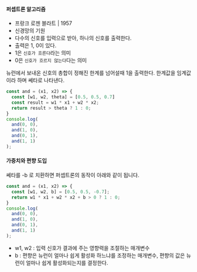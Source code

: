#### 퍼셉트론 알고리즘
- 프랑크 로젠 블라트 | 1957
- 신경망의 기원
- 다수의 신호를 입력으로 받아, 하나의 신호를 출력한다.
- 출력은 1, 0이 있다.
- 1은 `신호가 흐른다`라는 의미
- 0은 `신호가 흐르지 않는다`다는 의미

뉴런에서 보내온 신호의 총합이 정해진 한계를 넘어설때 1을 출력한다. 한계값을 임계값이라 하며 쎄타로 나타낸다.

```js
const and = (x1, x2) => {
  const [w1, w2, theta] = [0.5, 0.5, 0.7]
  const result = w1 * x1 + w2 * x2;
  return result > theta ? 1 : 0;
}
console.log(
  and(0, 0),
  and(1, 0),
  and(0, 1),
  and(1, 1)
);
```

#### 가중치와 편향 도입
쎄타를 -b 로 치환하면 퍼셉트론의 동작이 아래와 같이 됩니다.

```js
const and = (x1, x2) => {
  const [w1, w2, b] = [0.5, 0.5, -0.7];
  return w1 * x1 + w2 * x2 + b > 0 ? 1 : 0;
}
console.log(
  and(0, 0),
  and(1, 0),
  and(0, 1),
  and(1, 1)
);
```

- w1, w2 : 입력 신호가 결과에 주는 영향력을 조절하는 매개변수
- b : 편향은 뉴런이 얼마나 쉽게 활성화 하느냐를 조정하는 매개변수, 편향의 값은 뉴런이 얼마나 쉽게 활성화되는지를 결정한다.